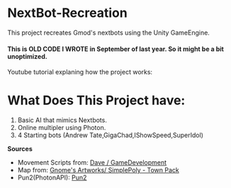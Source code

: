 # NextBot-Recreation
 This project recreates Gmod's nextbots using the Unity GameEngine.
 
 #### **This is OLD CODE I WROTE in September of last year. So it might be a bit unoptimized.**
 
 Youtube tutorial explaning how the project works:
 
 # What Does This Project have:
  1. Basic AI that mimics Nextbots.
  2. Online multipler using Photon.
  3. 4 Starting bots (Andrew Tate,GigaChad,IShowSpeed,SuperIdol)
 
 **Sources**
 * Movement Scripts from: [Dave / GameDevelopment](https://www.youtube.com/@davegamedevelopment)
 * Map from: [Gnome's Artworks/ SimplePoly - Town Pack](https://assetstore.unity.com/packages/3d/environments/simplepoly-town-pack-62400)
 * Pun2(PhotonAPI): [Pun2](https://assetstore.unity.com/packages/tools/network/pun-2-free-119922)
  
